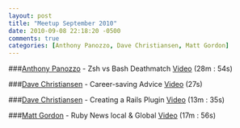 ```yaml
---
layout: post
title: "Meetup September 2010"
date: 2010-09-08 22:18:20 -0500
comments: true
categories: [Anthony Panozzo, Dave Christiansen, Matt Gordon]
---
```


###[Anthony Panozzo](https://twitter.com/panozzaj) - Zsh vs Bash Deathmatch
[Video](http://podcast.404dev.com/episodes/006-Anthony_Panozzo-Zsh_vs_Bash_Deathmatch.m4v) (28m : 54s)


###[Dave Christiansen](https://twitter.com/aldos) - Career-saving Advice
[Video](http://podcast.404dev.com/episodes/007-Dave_Christiansen-Career-saving_advice.m4v) (27s)


###[Dave Christiansen](https://twitter.com/aldos) - Creating a Rails Plugin
[Video](http://podcast.404dev.com/episodes/008-Dave_Christiansen-Creating_a_plugin.m4v) (13m : 35s)


###[Matt Gordon](https://twitter.com/esquivalient) - Ruby News local & Global
[Video](http://podcast.404dev.com/episodes/009-Matt_Gordon-Ruby_News.m4v) (17m : 56s)
